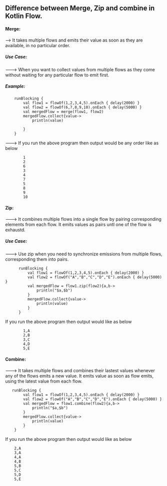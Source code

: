 ## Difference between Merge, Zip and combine in Kotlin Flow.

#### Merge:

--> It takes multiple flows and emits their value as soon as they are available, in no particular order.

##### Use Case:

---> When you want to collect values from multiple flows as they come without waiting for any particular flow to emit first.

##### Example:

        runBlocking {
            val flow1 = flowOf(1,2,3,4,5).onEach { delay(2000) }
            val flow2 = flowOf(6,7,8,9,10).onEach { delay(5000) }
            val mergedFlow = merge(flow1, flow2)
            mergedFlow.collect{value->
                println(value)

            }
        }

---> If you run the above program then output would be any order like as below
        
            1 
            2 
            6
            3
            4
            7
            5
            8
            9
            10

#### Zip:

---> It combines multiple flows into a single flow by pairing corresponding elements from each flow. It emits values as pairs untl one of the flow is exhaustd.

##### Use Case:

---> Use zip when you need to synchronize emissions from multiple flows, corresponding them into pairs.

          runBlocking {
              val flow1 = flowOf(1,2,3,4,5).onEach { delay(2000) }
              val flow2 = flowOf("A","B","C","D","E").onEach { delay(5000) }
              val mergedFlow = flow1.zip(flow2){a,b->
                  println("$a,$b")
              }
              mergedFlow.collect{value->
                  println(value)
              }
          }

If you run the above program then output would like as below

            1,A
            2,B
            3,C
            4,D
            5,E

#### Combine:

---> It takes multiple flows and combines their lastest values whenever any of the flows emits a new value. It emits value as soon as flow emits, using the latest value from each flow.

       runBlocking {
            val flow1 = flowOf(1,2,3,4,5).onEach { delay(2000) }
            val flow2 = flowOf("A","B","C","D","E").onEach { delay(5000) }
            val mergedFlow = flow1.combine(flow2){a,b->
                println("$a,$b")
            }
            mergedFlow.collect{value->
                println(value)
            }
        }

If you run the above program then output would like as below

        2,A
        3,A
        4,A
        4,B
        5,B
        5,C
        5,D
        5,E
